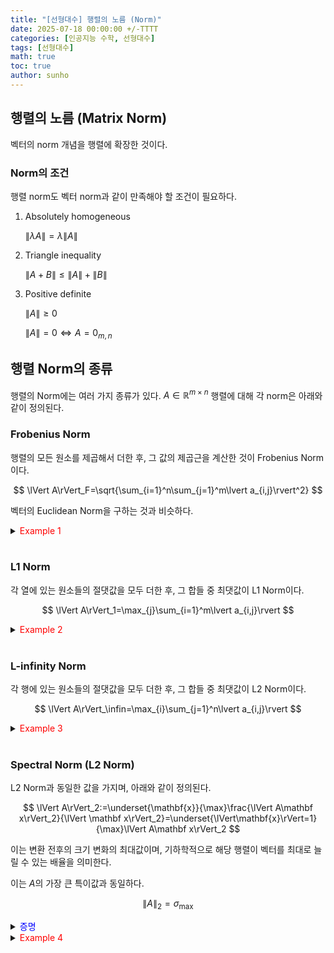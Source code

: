 ```yaml
---
title: "[선형대수] 행렬의 노름 (Norm)"
date: 2025-07-18 00:00:00 +/-TTTT
categories: [인공지능 수학, 선형대수]
tags: [선형대수]
math: true
toc: true
author: sunho
---
```


## 행렬의 노름 (Matrix Norm)

벡터의 norm 개념을 행렬에 확장한 것이다.

### Norm의 조건

행렬 norm도 벡터 norm과 같이 만족해야 할 조건이 필요하다.

1. Absolutely homogeneous

   $\lVert\lambda A\rVert=\lambda\lVert A\rVert$

2. Triangle inequality

   $\lVert A+B\rVert\leq\lVert A\rVert+\lVert B\rVert$

3. Positive definite

   $\lVert A\rVert\geq0$

   $\lVert A\rVert=0\iff A=0_{m,n}$

## 행렬 Norm의 종류

행렬의 Norm에는 여러 가지 종류가 있다. $A\in\mathbb{R}^{m\times n}$ 행렬에 대해 각 norm은 아래와 같이 정의된다.

### Frobenius Norm

행렬의 모든 원소를 제곱해서 더한 후, 그 값의 제곱근을 계산한 것이 Frobenius Norm이다.

$$
\lVert A\rVert_F=\sqrt{\sum_{i=1}^n\sum_{j=1}^m\lvert a_{i,j}\rvert^2}
$$

벡터의 Euclidean Norm을 구하는 것과 비슷하다.

<details>
<summary><font color='#FF0000'>Example 1</font></summary>
<div markdown="1">

$$
A=\begin{bmatrix}2&2\\3&4\end{bmatrix}
$$

---

$$
\lVert A\rVert_F=1+4+9+16=30
$$

---

</div>
</details>
<br>

### L1 Norm

각 열에 있는 원소들의 절댓값을 모두 더한 후, 그 합들 중 최댓값이 L1 Norm이다.

$$
\lVert A\rVert_1=\max_{j}\sum_{i=1}^m\lvert a_{i,j}\rvert
$$

<details>
<summary><font color='#FF0000'>Example 2</font></summary>
<div markdown="1">

$$
A=\begin{bmatrix}1&2\\3&4\end{bmatrix}
$$

---

$$
\lVert A\rVert_1=\max(1+3,2+4)=6
$$

---

</div>
</details>
<br>

### L-infinity Norm

각 행에 있는 원소들의 절댓값을 모두 더한 후, 그 합들 중 최댓값이 L2 Norm이다.

$$
\lVert A\rVert_\infin=\max_{i}\sum_{j=1}^n\lvert a_{i,j}\rvert
$$

<details>
<summary><font color='#FF0000'>Example 3</font></summary>
<div markdown="1">

$$
A=\begin{bmatrix}1&2\\3&4\end{bmatrix}
$$

---

$$
\lVert A\rVert_1=\max(1+2,3+4)=7
$$

---

</div>
</details>
<br>

### Spectral Norm (L2 Norm)

L2 Norm과 동일한 값을 가지며, 아래와 같이 정의된다.

$$
\lVert A\rVert_2:=\underset{\mathbf{x}}{\max}\frac{\lVert A\mathbf x\rVert_2}{\lVert \mathbf x\rVert_2}=\underset{\lVert\mathbf{x}\rVert=1}{\max}\lVert A\mathbf x\rVert_2
$$

이는 변환 전후의 크기 변화의 최대값이며, 기하학적으로 해당 행렬이 벡터를 최대로 늘릴 수 있는 배율을 의미한다.

이는 $A$의 가장 큰 특이값과 동일하다.

$$
\lVert A\rVert_2=\sigma_{\max}
$$

<details>
<summary><font color='#0000FF'>증명</font></summary>
<div markdown="1">

계산의 편의성을 위해 $\lVert A\mathbf x\rVert_2$의 제곱에 대해 계산하고, $\lVert A\mathbf x\rVert_2^2$에 대해 식을 전개한다.

$$
\lVert A\mathbf x\rVert_2^2=(A\mathbf x)^\top A\mathbf x=\mathbf x^\top A^\top A\mathbf x
$$

$A$에 SVD 적용하여 식을 전개한다.

$$
A^\top A=(U\Sigma V^\top)^\top(U\Sigma V^\top)=V\Sigma^\top U^\top U\Sigma V^\top=V\Sigma^\top\Sigma V^\top
$$

$$
\lVert A\mathbf x\rVert_2^2=\mathbf x^\top V(\Sigma^\top\Sigma)V^\top\mathbf x
$$

$\mathbf{y}=V^\top\mathbf{x}$로 치환하면 아래와 같이 전개할 수 있다.

$$
\lVert A\mathbf x\rVert_2^2=\mathbf{y}^\top(\Sigma^\top\Sigma)\mathbf{y}=
\sigma_1^2\mathbf y_1^2+\sigma_2^2\mathbf y_2^2+\cdots+\sigma_r^2\mathbf y_r^2
$$

$V$는 직교 행렬이기 때문에 $\mathbf{x}$의 크기를 바꾸지 않으며, $\rVert\mathbf{x}\lVert_2^2=1$을 가정했으므로 아래의 식이 성립한다.

$$
\rVert\mathbf{y}\lVert_2^2=\rVert V^\top\mathbf{x}\lVert_2^2=\rVert\mathbf{x}\lVert_2^2=1
~\to~
\rVert\mathbf{y}\lVert_2^2=y_1^2+y_2^2+\cdots=1
$$

특이값은 크기가 큰 순서부터 정렬되어 있으며, 위의 조건이 아래에서 $\lVert A\mathbf x\rVert_2^2$가 최대값이 되기 위해서는 $\sigma_1$에 가중치를 몰아줘아 한다.

즉, $\lVert A\mathbf x\rVert_2^2$는 $y_1=1$일 때 최대값 $\sigma_1^2$을 가진다.

이 때문에 아래와 같은 결론을 얻을 수 있다.

$$
\lVert A\rVert_2=\sigma_1=\sigma_{\max}
$$

---

</div>
</details>

<details>
<summary><font color='#FF0000'>Example 4</font></summary>
<div markdown="1">

$$
A=\begin{bmatrix}1&5&0\\5&1&0\end{bmatrix}
$$

---

$$
\sigma_1=6,\sigma_2=4
$$

$$
\lVert A\rVert_2=\sigma_{\max}=6
$$

---

</div>
</details>
